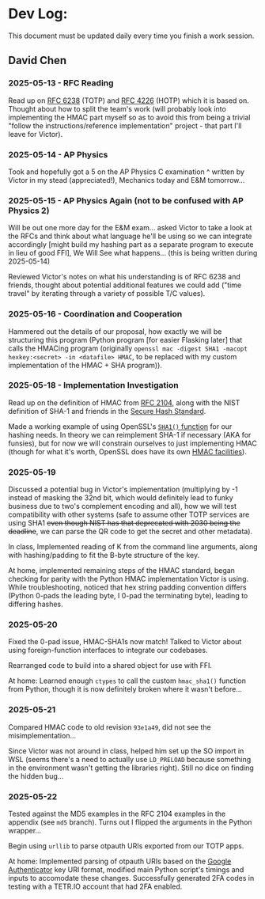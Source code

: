 # Dev Log:

This document must be updated daily every time you finish a work session.

## David Chen

### 2025-05-13 - RFC Reading
Read up on [RFC 6238](https://datatracker.ietf.org/doc/html/rfc6238) (TOTP) and [RFC 4226](https://datatracker.ietf.org/doc/html/rfc4226) (HOTP) which it is based on. Thought about how to split the team's work (will probably look into implementing the HMAC part myself so as to avoid this from being a trivial "follow the instructions/reference implementation" project - that part I'll leave for Victor).

### 2025-05-14 - AP Physics

Took and hopefully got a 5 on the AP Physics C examination
^ written by Victor in my stead (appreciated!), Mechanics today and E&M tomorrow...

### 2025-05-15 - AP Physics Again (not to be confused with AP Physics 2)
Will be out one more day for the E&M exam... asked Victor to take a look at the RFCs and think about what language he'll be using so we can integrate accordingly [might build my hashing part as a separate program to execute in lieu of good FFI], We Will See what happens... (this is being written during 2025-05-14)

Reviewed Victor's notes on what his understanding is of RFC 6238 and friends, thought about potential additional features we could add ("time travel" by iterating through a variety of possible T/C values).

### 2025-05-16 - Coordination and Cooperation
Hammered out the details of our proposal, how exactly we will be structuring this program (Python program [for easier Flasking later] that calls the HMACing program (originally `openssl mac -digest SHA1 -macopt hexkey:<secret> -in <datafile> HMAC`, to be replaced with my custom implementation of the HMAC + SHA program)).

### 2025-05-18 - Implementation Investigation
Read up on the definition of HMAC from [RFC 2104](https://datatracker.ietf.org/doc/html/rfc2104), along with the NIST definition of SHA-1 and friends in the [Secure Hash Standard](https://csrc.nist.gov/pubs/fips/180-4/upd1/final).

Made a working example of using OpenSSL's [`SHA1()` function](https://docs.openssl.org/master/man3/SHA256_Init/) for our hashing needs. In theory we can reimplement SHA-1 if necessary (AKA for funsies), but for now we will constrain ourselves to just implementing HMAC (though for what it's worth, OpenSSL does have its own [HMAC facilities](https://docs.openssl.org/master/man3/HMAC/#description)).

### 2025-05-19
Discussed a potential bug in Victor's implementation (multiplying by -1 instead of masking the 32nd bit, which would definitely lead to funky business due to two's complement encoding and all), how we will test compatibility with other systems (safe to assume other TOTP services are using SHA1 ~~even though NIST has that deprecated with 2030 being the deadline~~, we can parse the QR code to get the secret and other metadata).

In class, Implemented reading of K from the command line arguments, along with hashing/padding to fit the B-byte structure of the key.

At home, implemented remaining steps of the HMAC standard, began checking for parity with the Python HMAC implementation Victor is using. While troubleshooting, noticed that hex string padding convention differs (Python 0-pads the leading byte, I 0-pad the terminating byte), leading to differing hashes.

### 2025-05-20
Fixed the 0-pad issue, HMAC-SHA1s now match! Talked to Victor about using foreign-function interfaces to integrate our codebases.

Rearranged code to build into a shared object for use with FFI.

At home: Learned enough `ctypes` to call the custom `hmac_sha1()` function from Python, though it is now definitely broken where it wasn't before...

### 2025-05-21
Compared HMAC code to old revision `93e1a49`, did not see the misimplementation...

Since Victor was not around in class, helped him set up the SO import in WSL (seems there's a need to actually use `LD_PRELOAD` because something in the environment wasn't getting the libraries right). Still no dice on finding the hidden bug...

### 2025-05-22
Tested against the MD5 examples in the RFC 2104 examples in the appendix (see `md5` branch). Turns out I flipped the arguments in the Python wrapper...

Begin using `urllib` to parse otpauth URIs exported from our TOTP apps.

At home: Implemented parsing of otpauth URIs based on the [Google Authenticator](https://github.com/google/google-authenticator/wiki/Key-Uri-Format) key URI format, modified main Python script's timings and inputs to accomodate these changes. Successfully generated 2FA codes in testing with a TETR.IO account that had 2FA enabled.

